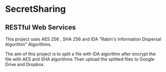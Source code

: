 # SecretSharing

## RESTful Web Services 

This project uses AES 256 , SHA 256 and IDA "Rabin's Information Dispersal Algorithm" Algorithms. 

The aim of this project is to split a file with IDA algorithm after encrypt the file with AES and SHA algorithms
Than upload the splitted files to Google Drive and Dropbox.